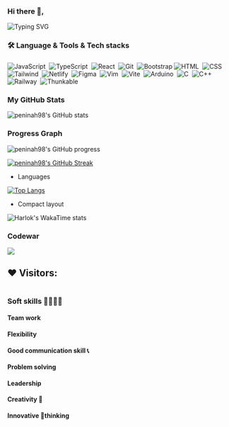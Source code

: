 ### Hi there 👋,

![Typing SVG](<https://readme-typing-svg.herokuapp.com/?size=35&width=900&&color=2D6DEC&lines=MEET+Me+Developer+Penine+Ngizwenayo(peninah98)>)

<h3>🛠 Language & Tools & Tech stacks</h3>

###

<div>

![JavaScript](https://img.shields.io/badge/-JavaScript-05122A?style=flat&logo=javascript)&nbsp;
![TypeScript](https://img.shields.io/badge/-TypeScript-05122A?style=flat&logo=typescript)&nbsp;
![React](https://img.shields.io/badge/-React-05122A?style=flat&logo=react)&nbsp;
![Git](https://img.shields.io/badge/-Git-05122A?style=flat&logo=git)&nbsp;
![Bootstrap](https://img.shields.io/badge/-Bootstrap-05122A?style=flat&logo=bootstrap)
![HTML](https://img.shields.io/badge/-HTML-05122A?style=flat&logo=HTML5)&nbsp;
![CSS](https://img.shields.io/badge/-CSS-05122A?style=flat&logo=CSS3&logoColor=1572B6)&nbsp;
![Tailwind](https://img.shields.io/badge/-Tailwind-05122A?style=flat&logo=tailwindcss)&nbsp;
![Netlify](https://img.shields.io/badge/-Netlify-05122A?style=flat&logo=netlify)&nbsp;
![Figma](https://img.shields.io/badge/-Figma-05122A?style=flat&logo=figma)&nbsp;
![Vim](https://img.shields.io/badge/-Vim-05122A?style=flat&logo=vim)&nbsp;
![Vite](https://img.shields.io/badge/-Vite-05122A?style=flat&logo=vite)&nbsp;
![Arduino](https://img.shields.io/badge/-Arduino-05122A?style=flat&logo=arduino)&nbsp;
![C](https://img.shields.io/badge/-C-05122A?style=flat&logo=C)&nbsp;
![C++](https://img.shields.io/badge/-C++-05122A?style=flat&logo=C++)&nbsp;
![Railway](https://img.shields.io/badge/-Railway-05122A?style=flat&logo=Railway)&nbsp;
![Thunkable](https://img.shields.io/badge/-Thunkable-05122A?style=flat&logo=thunkable)&nbsp;

</div>

###

<h3>My GitHub Stats </h3>

![peninah98's GitHub stats](https://github-readme-stats.vercel.app/api?username=peninah98&theme=algolia&show_icons=true&show=reviews,prs_merged,prs_merged_percentage&hide_border=true)

###

<h3>Progress Graph</h3>

![peninah98's GitHub progress](https://github-profile-summary-cards.vercel.app/api/cards/profile-details?username=peninah98&theme=algolia&hide_border=true)

[![peninah98's GitHub Streak](https://streak-stats.demolab.com/?user=peninah98&theme=algolia&hide_border=true)](https://git.io/streak-stats)

*  Languages

[![Top Langs](https://github-readme-stats.vercel.app/api/top-langs/?username=peninah98\&layout=pie)](https://github.com/peninah98/github-readme-stats)


*   Compact layout

![Harlok's WakaTime stats](https://github-readme-stats.vercel.app/api/wakatime?username=peninah98\&layout=compact)

### Codewar

<a target='_black' href="https://www.codewars.com/users/Penine_Ngizwenayo"><img src="https://www.codewars.com/users/Penine_Ngizwenayo/badges/micro"></a>

## ❤ Visitors:

<img src="https://komarev.com/ghpvc/?username=peninah98&style=flat-square&color=2D6DEC" alt=""/>

### Soft skills 👩‍💻👩‍💻

<h4>Team work  </h4>
<h4>Flexibility</h4>
<h4>Good communication skill 📞</h4>
<h4>Problem solving</h4>
<h4>Leadership</h4>
<h4>Creativity 📰</h4>
<h4>Innovative 💭thinking </h4>

